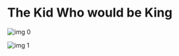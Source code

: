 # The Kid Who would be King

![img 0](https://i.imgur.com/0rnBXTt.jpg)

![img 1](https://i.imgur.com/SBqt9if.jpg)

